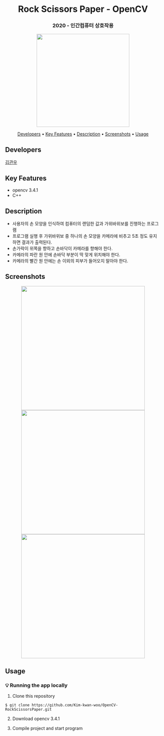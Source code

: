 <h1 align="center">
  Rock Scissors Paper - OpenCV
</h1>
<h3 align="center">
  2020 - 인간컴퓨터 상호작용
</h3>
<p align="center">
  <img src="https://user-images.githubusercontent.com/62555935/103210729-e5191a80-4949-11eb-8d9c-b24c961e2b9f.png" width="300"/>
</p>

<p align="center">
  <a href="#developers">Developers</a> •
  <a href="#key-features">Key Features</a> •
  <a href="#description">Description</a> •
  <a href="#screenshots">Screenshots</a> •
  <a href="#usage">Usage</a>
</p>

## Developers

[김관우](https://github.com/Kim-kwan-woo)

## Key Features

- opencv 3.4.1
- C++

## Description

- 사용자의 손 모양을 인식하여 컴퓨터의 랜덤한 값과 가위바위보를 진행하는 프로그램
- 프로그램 실행 후 가위바위보 중 하나의 손 모양을 카메라에 비추고 5초 정도 유지하면 결과가 출력된다.
- 손가락이 위쪽을 향하고 손바닥이 카메라를 향해야 한다.
- 카메라의 파란 원 안에 손바닥 부분이 딱 맞게 위치해야 한다.
- 카메라의 빨간 원 안에는 손 이외의 피부가 들어오지 말아야 한다.

## Screenshots

<p align="center">
<img src="https://user-images.githubusercontent.com/62555935/103211383-64f3b480-494b-11eb-800f-fe395df12769.png", width="400"/>
<img src="https://user-images.githubusercontent.com/62555935/103211389-691fd200-494b-11eb-99e8-6b506a922378.png", width="400"/>
<img src="https://user-images.githubusercontent.com/62555935/103211394-6ae99580-494b-11eb-82d9-fcd3d62d3098.png", width="400"/>
</p>

## Usage

### :bulb: Running the app locally

1. Clone this repository

```terminal
$ git clone https://github.com/Kim-kwan-woo/OpenCV-RockScissorsPaper.git
```

2. Download opencv 3.4.1

3. Compile project and start program
